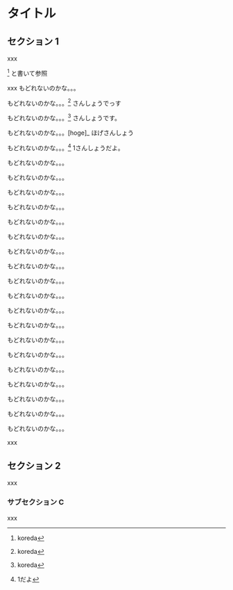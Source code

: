 タイトル
========

セクション 1
------------

xxx

[^1] と書いて参照

xxx もどれないのかな。。。

もどれないのかな。。。[^2] さんしょうでっす

もどれないのかな。。。[^3] さんしょうです。

もどれないのかな。。。[hoge]\_ ほげさんしょう

もどれないのかな。。。[^4] 1さんしょうだよ。

もどれないのかな。。。

もどれないのかな。。。

もどれないのかな。。。

もどれないのかな。。。

もどれないのかな。。。

もどれないのかな。。。

もどれないのかな。。。

もどれないのかな。。。

もどれないのかな。。。

もどれないのかな。。。

もどれないのかな。。。

もどれないのかな。。。

もどれないのかな。。。

もどれないのかな。。。

もどれないのかな。。。

もどれないのかな。。。

もどれないのかな。。。

もどれないのかな。。。

もどれないのかな。。。

xxx

セクション 2
------------

xxx

### サブセクション C

xxx

[^1]: koreda

[^2]: koreda

[^3]: koreda

[^4]: 1だよ
